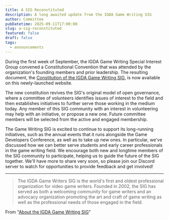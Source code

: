 ```yaml
---
title: A SIG Reconstituted
description: A long awaited update from the IGDA Game Writing SIG
author: Committee
pubDatetime: 2025-09-11T17:00:00
slug: a-sig-reconstituted
featured: false
draft: false
tags:
  - announcements
---
```

During the first week of September, the IGDA Game Writing Special Interest Group convened a Constitutional Convention that was attended by the organization's founding members and prior leadership. The resulting document, the [Constitution of the IGDA Game Writing SIG](https://www.game-writing.com/constitution), is now available on this newly-launched website.

The new constitution revives the SIG's original model of open governance, where a committee of volunteers identifies issues of interest to the field and then establishes initiatives to further serve those working in the medium today. Any member of this SIG community with an interest in volunteering may help with an initiative, or propose a new one. Future committee members will be selected from the active and engaged membership.

The Game Writing SIG is excited to continue to support its long-running initiatives, such as the annual events that it runs alongside the Game Developers Conference, as well as to take up new ones. In particular, we've discussed how we can better serve students and early career professionals in the game writing field. We encourage both new and longtime members of the SIG community to participate, helping us to guide the future of the SIG together. We'll have more to share very soon, so please join our Discord server to watch for opportunities to provide feedback and get involved!

* * *

> The IGDA Game Writers SIG is the world's first and oldest professional organization for video game writers. Founded in 2002, the SIG has served as both a welcoming community for game writers and an advocacy organization promoting the art and craft of game writing as well as the professional needs of those engaged in the field.

From "[About the IGDA Game Writing SIG](https://www.game-writing.com/about)"
